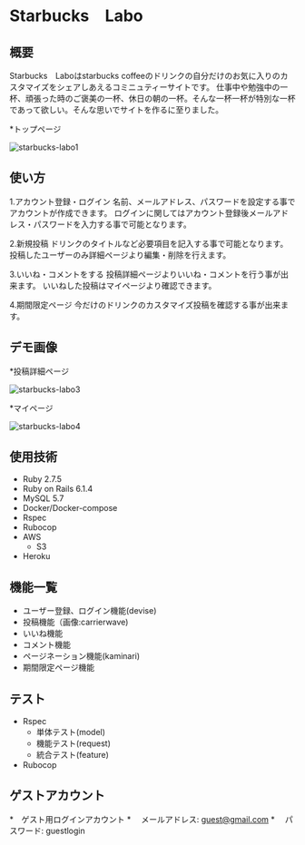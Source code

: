 # Starbucks　Labo

## 概要

Starbucks　Laboはstarbucks coffeeのドリンクの自分だけのお気に入りのカスタマイズをシェアしあえるコミニュティーサイトです。
仕事中や勉強中の一杯、頑張った時のご褒美の一杯、休日の朝の一杯。そんな一杯一杯が特別な一杯であって欲しい。そんな思いでサイトを作るに至りました。

*トップページ

![starbucks-labo1](https://user-images.githubusercontent.com/94495458/168611216-97ee655f-9258-4597-a319-fdd3db81f35c.png)

## 使い方

1.アカウント登録・ログイン
名前、メールアドレス、パスワードを設定する事でアカウントが作成できます。
ログインに関してはアカウント登録後メールアドレス・パスワードを入力する事で可能となります。

2.新規投稿
ドリンクのタイトルなど必要項目を記入する事で可能となります。
投稿したユーザーのみ詳細ページより編集・削除を行えます。

3.いいね・コメントをする
投稿詳細ページよりいいね・コメントを行う事が出来ます。
いいねした投稿はマイページより確認できます。

4.期間限定ページ
今だけのドリンクのカスタマイズ投稿を確認する事が出来ます。

## デモ画像

*投稿詳細ページ

![starbucks-labo3](https://user-images.githubusercontent.com/94495458/168611867-9d180999-b9a5-44fb-a681-96bbc53267f3.png)

*マイページ

![starbucks-labo4](https://user-images.githubusercontent.com/94495458/168612023-a7a89b49-8b92-4255-86fd-04d5464c1407.png)

## 使用技術

* Ruby 2.7.5
* Ruby on Rails 6.1.4
* MySQL 5.7
* Docker/Docker-compose
* Rspec
* Rubocop
* AWS
  * S3
* Heroku

## 機能一覧

* ユーザー登録、ログイン機能(devise)
* 投稿機能（画像:carrierwave)
* いいね機能
* コメント機能
* ページネーション機能(kaminari)
* 期間限定ページ機能

## テスト

* Rspec
  * 単体テスト(model)
  * 機能テスト(request)
  * 統合テスト(feature)
* Rubocop

## ゲストアカウント

*　ゲスト用ログインアカウント
  *　 メールアドレス: guest@gmail.com
  *　 パスワード: guestlogin

